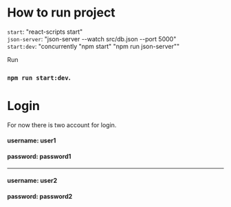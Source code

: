 # How to run project
`start`: "react-scripts start"\
`json-server`: "json-server --watch src/db.json --port 5000"\
`start:dev`: "concurrently \"npm start\" \"npm run json-server\""

Run
### `npm run start:dev`.

# Login

For now there is two account for login.

#### username: user1
#### password: password1

---------------------

#### username: user2
#### password: password2
